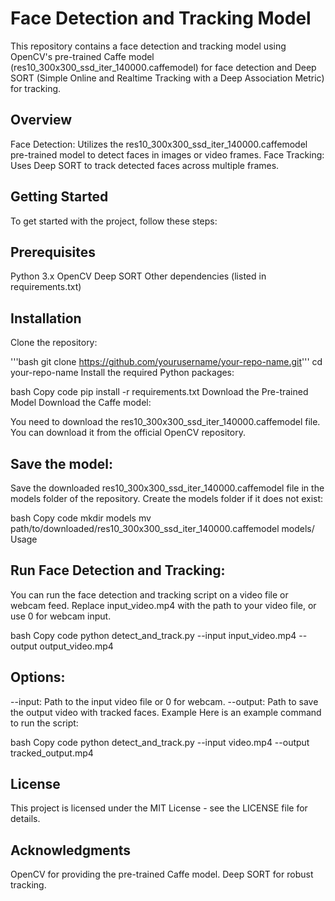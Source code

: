 # Face Detection and Tracking Model
This repository contains a face detection and tracking model using OpenCV's pre-trained Caffe model (res10_300x300_ssd_iter_140000.caffemodel) for face detection and Deep SORT (Simple Online and Realtime Tracking with a Deep Association Metric) for tracking.

## Overview
Face Detection: Utilizes the res10_300x300_ssd_iter_140000.caffemodel pre-trained model to detect faces in images or video frames.
Face Tracking: Uses Deep SORT to track detected faces across multiple frames.
## Getting Started
To get started with the project, follow these steps:

## Prerequisites
Python 3.x
OpenCV
Deep SORT
Other dependencies (listed in requirements.txt)

## Installation
Clone the repository:

'''bash
git clone https://github.com/yourusername/your-repo-name.git'''
cd your-repo-name
Install the required Python packages:

bash
Copy code
pip install -r requirements.txt
Download the Pre-trained Model
Download the Caffe model:

You need to download the res10_300x300_ssd_iter_140000.caffemodel file. You can download it from the official OpenCV repository.

## Save the model:

Save the downloaded res10_300x300_ssd_iter_140000.caffemodel file in the models folder of the repository. Create the models folder if it does not exist:

bash
Copy code
mkdir models
mv path/to/downloaded/res10_300x300_ssd_iter_140000.caffemodel models/
Usage
## Run Face Detection and Tracking:

You can run the face detection and tracking script on a video file or webcam feed. Replace input_video.mp4 with the path to your video file, or use 0 for webcam input.

bash
Copy code
python detect_and_track.py --input input_video.mp4 --output output_video.mp4
## Options:

--input: Path to the input video file or 0 for webcam.
--output: Path to save the output video with tracked faces.
Example
Here is an example command to run the script:

bash
Copy code
python detect_and_track.py --input video.mp4 --output tracked_output.mp4

## License
This project is licensed under the MIT License - see the LICENSE file for details.

## Acknowledgments
OpenCV for providing the pre-trained Caffe model.
Deep SORT for robust tracking.
